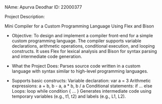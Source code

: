 NAme: Apurva Deodhar
ID: 22000377

Project Description:

Mini Compiler for a Custom Programming Language Using Flex and Bison

- Objective:
To design and implement a compiler front-end for a simple custom programming language. The compiler supports variable declarations, arithmetic operations, conditional execution, and looping constructs. It uses Flex for lexical analysis and Bison for syntax parsing and intermediate code generation.

- What the Project Does:
Parses source code written in a custom language with syntax similar to high-level programming languages.

- Supports basic constructs:
Variable declaration: var a = 3
Arithmetic expressions: a + b, b - a, a * b, b / a
Conditional statements: if ... else
Loops: loop while condition { ... }
Generates intermediate code using temporary variables (e.g., t1, t2) and labels (e.g., L1, L2).
